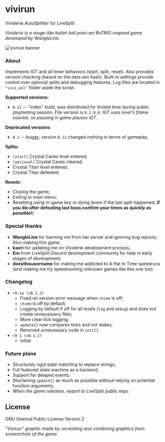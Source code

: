 # vivirun
Vividerie AutoSplitter for LiveSplit

_Vividerie is a rouge-like bullet-hell pixel-art RoTMG-inspired game developed by WangleLine._

![vivirun banner](https://user-images.githubusercontent.com/77988565/129139065-8b226797-cc23-436e-bfd5-d370e2a34d70.png)

### About
Implements IGT and all timer behaviors (start, split, reset). Also provides version checking (based on the data.win hash). Built-in settings provide control over optional splits and debugging features. Log files are located in `"vivi_asl"` folder aside the script.

**Supported versions:**
- `0.11` -- "indev" build, was distributed for limited time during public playtesting session. File version is `0.1.0.0`. _IGT uses level's frame counter, so pausing in game pauses IGT_.

**Deprecated versions:**
- `0.1` -- buggy, version `0.11` changed nothing in terms of gameplay.

**Splits:**
- `(start)` Crystal Caves level entered;
- `(optional)` Crystal Caves cleared;
- Crystal Titan level entered;
- Crystal Titan defeated.

**Resets:**
- Closing the game;
- Exiting to main menu;
- Resetting using in-game key or dying (even if the last split happened; **if you die after defeating last boss confirm your times as quickly as possible!**).


### Special thanks
- **WangleLine** for banning me from her server and ignoring bug reports; Also making this game;
- **kaori** for updating me on Vividerie development process;
- **Ero** from LiveSplit Discord development community for help in early stages of development;
- **doesthisusername** for making me addicted to A Hat In Time speedruns (and making me try speedrunning unknown games like this one too).

### Changelog
- `r0-1a (v0.1.2)`
	- Fixed no version error message when `chime` is off;
	- `chime` is off by default;
	- Logging by default if off for all levels (`log` and `debug`) and does not create unnecessary files;
	- More clear tick logging;
	- `update{}` now compares ticks and not states;
	- Removed unnecessary code in `init{}`.
- `r0-1 (v0.1.1)`
	- initial

### Future plans
- Structuraly rigid state matching to replace strings;
- Full featured state machine as a backend;
- Support for delayed events;
- Shortening `update{}` as much as possible without relying on potential function arguments;
- _When the game releases_, export to LiveSplit public repo.

## License
GNU Geenral Public License Version 2

_"Vivirun" graphic made by recreating and combining graphics from screenchots of the game._

